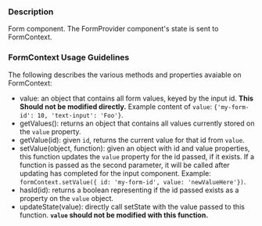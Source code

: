 ### Description
Form component. The FormProvider component's state is sent to FormContext.

### FormContext Usage Guidelines
The following describes the various methods and properties avaiable on FormContext:
* value: an object that contains all form values, keyed by the input id. **This Should not be modified directly.** Example content of `value`: `{'my-form-id': 10, 'text-input': 'Foo'}`.
* getValues(): returns an object that contains all values currently stored on the `value` property.
* getValue(id): given `id`, returns the current value for that id from `value`.
* setValue(object, function): given an object with id and value properties, this function updates the `value` property for the id passed, if it exists. If a function is passed as the second parameter, it will be called after updating has completed for the input component. Example: `formContext.setValue({ id: 'my-form-id', value: 'newValueHere'})`.
* hasId(id): returns a boolean representing if the id passed exists as a property on the `value` object.
* updateState(value): directly call setState with the value passed to this function. **`value` should not be modified with this function.**
